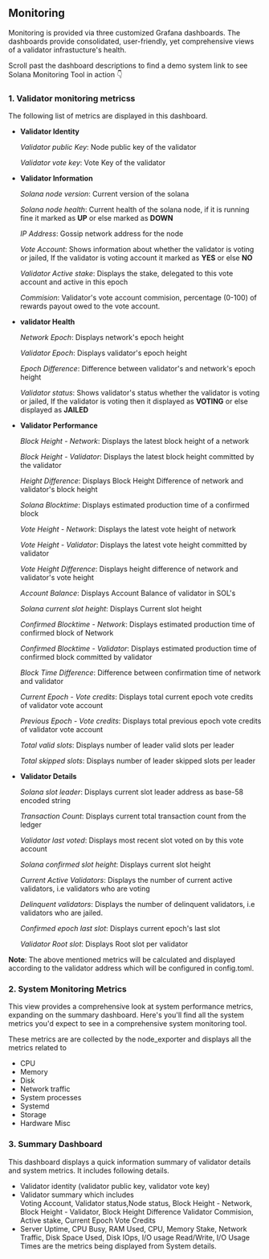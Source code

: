 
## Monitoring 

Monitoring is provided via three customized Grafana dashboards.  The dashboards provide consolidated, user-friendly, yet comprehensive views of a validator infrastucture's health.

Scroll past the dashboard descriptions to find a demo system link to see Solana Monitoring Tool in action 👇


### 1. Validator monitoring metricss

The following list of metrics are displayed in this dashboard.

- **Validator Identity**

  *Validator public Key*: Node public key of the validator

  *Validator vote key*: Vote Key of the validator

- **Validator Information**

    *Solana node version*: Current version of the solana

    *Solana node health*: Current health of the solana node, if it is running fine it marked as **UP** or else marked as **DOWN**

    *IP Address*: Gossip network address for the node
    
    *Vote Account*: Shows information about whether the validator is voting or jailed, If the validator is voting account it marked as **YES** or else **NO**
    
    *Validator Active stake*: Displays the stake, delegated to this vote account and active in this epoch
        
    *Commision*: Validator's vote account commision, percentage (0-100) of rewards payout owed to the vote account.

- **validator Health**

    *Network Epoch*: Displays network's epoch height 

    *Validator Epoch*: Displays validator's epoch height

    *Epoch Difference*: Difference between validator's and network's epoch height

    *Validator status*: Shows validator's status whether the validator is voting or jailed, If the validator is voting then it displayed as **VOTING** or else displayed as **JAILED**

- **Validator Performance**

    *Block Height - Network*: Displays the latest block height of a network
    
    *Block Height - Validator*: Displays the latest block height committed by the validator
    
    *Height Difference*: Displays Block Height Difference of network and validator's block height

    *Solana Blocktime*: Displays estimated production time of a confirmed block
    
    *Vote Height - Network*: Displays the latest vote height of network
    
    *Vote Height - Validator*: Displays the latest vote height committed by validator

    *Vote Height Difference*: Displays height difference of network and validator's vote height

    *Account Balance*: Displays Account Balance of validator in SOL's
    
    *Solana current slot height*: Displays Current slot height 
    
    *Confirmed Blocktime - Network*: Displays estimated production time of confirmed block of Network
    
    *Confirmed Blocktime - Validator*: Displays estimated production time of confirmed block committed by validator
        
    *Block Time Difference*: Difference between confirmation time of network and validator

    *Current Epoch - Vote credits*: Displays total current epoch vote credits of validator vote account

    *Previous Epoch - Vote credits*: Displays total previous epoch vote credits of validator vote account
    
    *Total valid slots*: Displays number of leader valid slots per leader
    
    *Total skipped slots*: Displays number of leader skipped slots per leader

- **Validator Details**

   *Solana slot leader*: Displays current slot leader address as base-58 encoded string 
   
   *Transaction Count*: Displays current total transaction count from the ledger
   
   *Validator last voted*: Displays most recent slot voted on by this vote account
   
   *Solana confirmed slot height*: Displays current slot height
    
   *Current Active Validators*: Displays the number of current active validators, i.e validators who are voting 
    
   *Delinquent validators*: Displays the number of delinquent validators, i.e validators who are jailed.

   *Confirmed epoch last slot*: Displays current epoch's last slot

   *Validator Root slot*: Displays Root slot per validator

**Note**: The above mentioned metrics will be calculated and displayed according to the validator address which will be configured in config.toml.      

### 2. System Monitoring Metrics

This view provides a comprehensive look at system performance metrics, expanding on the summary dashboard. Here's you'll find all the system metrics you'd expect to see in a comprehensive system monitoring tool.

These metrics are are collected by the node_exporter and displays all the metrics related to

- CPU
- Memory
- Disk
- Network traffic
- System processes
- Systemd
- Storage
- Hardware Misc
   
### 3. Summary Dashboard

This dashboard displays a quick information summary of validator details and system metrics. It includes following details.

- Validator identity (validator public key, validator vote key)
- Validator summary which includes  
         Voting Account, Validator status,Node status,
         Block Height - Network, Block Height - Validator, Block Height Difference 
         Validator Commision, Active stake, Current Epoch Vote Credits
- Server Uptime, CPU Busy, RAM Used, CPU, Memory Stake, Network Traffic, Disk Space Used, Disk IOps, I/O usage Read/Write, I/O Usage Times are the metrics being displayed from System details.
